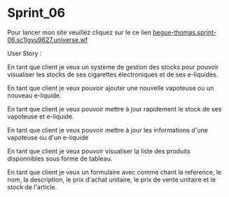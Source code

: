 # Sprint_06


Pour lancer mon site veuillez cliquez sur le ce lien [begue-thomas.sprint-06.sc1lgvu9627.universe.wf](http://begue-thomas.sprint-06.sc1lgvu9627.universe.wf/)


User Story :

  En tant que client je veux un système de gestion des stocks pour pouvoir visualiser les stocks de ses cigarettes électroniques et de ses e-liquides.
  
  En tant que client je veux pouvoir ajouter une nouvelle vapoteuse ou un nouveau e-liquide.
  
  En tant que client je veux pouvoir mettre à jour rapidement le stock de ses vapoteuse et e-liquide.
  
  En tant que client je veux pouvoir mettre à jour les informations d'une vapoteuse ou d'un e-liquide
  
  En tant que client je veux pouvoir visualiser la liste des produits disponnibles sous forme de tableau.
  
  En tant que client je veux un formulaire avec comme chant la reference, le nom, la description, le prix d'achat unitaire, le prix de vente unitaire et le   stock de l'article.


